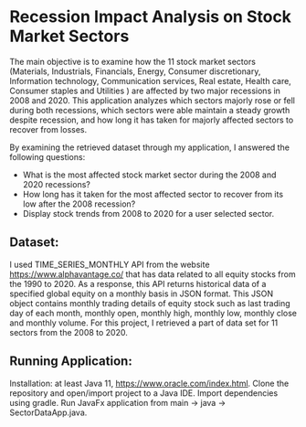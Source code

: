 # Recession Impact Analysis on Stock Market Sectors

The main objective is to examine how the 11 stock market sectors (Materials, Industrials, Financials, Energy, Consumer discretionary, Information technology, Communication services, Real estate, Health care, Consumer staples and Utilities ) are affected by two major recessions in 2008 and 2020. This application analyzes which sectors majorly rose or fell during both recessions, which sectors were able maintain a steady growth despite recession, and how long it has taken for majorly affected sectors to recover from losses.

By examining the retrieved dataset through my application, I answered the following questions:

- What is the most affected stock market sector during the 2008 and 2020 recessions? 
- How long has it taken for the most affected sector to recover from its low after the 2008 recession? 
- Display stock trends from 2008 to 2020 for a user selected sector.

## Dataset:

I used TIME_SERIES_MONTHLY API from the website https://www.alphavantage.co/ that has data related to all equity stocks from the 1990 to 2020. As a response, this API returns historical data of a specified global equity on a monthly basis in JSON format. This JSON object contains monthly trading details of equity stock such as last trading day of each month, monthly open, monthly high, monthly low, monthly close and monthly volume. For this project, I retrieved a part of data set for 11 sectors from the 2008 to 2020. 

## Running Application:

Installation: at least Java 11, https://www.oracle.com/index.html.
Clone the repository and open/import project to a Java IDE. Import dependencies using gradle. Run JavaFx application from main -> java -> SectorDataApp.java.
